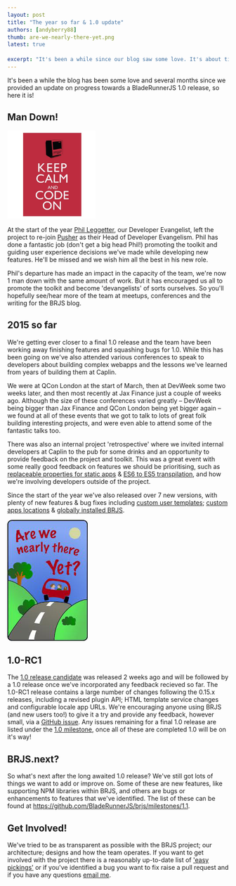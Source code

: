```yaml
---
layout: post
title: "The year so far & 1.0 update"
authors: [andyberry88]
thumb: are-we-nearly-there-yet.png
latest: true

excerpt: "It's been a while since our blog saw some love. It's about time for an update a 1.0 release and what else the team have been up to."
---
```


It's been a while the blog has been some love and several months since we provided an update on progress towards a BladeRunnerJS 1.0 release, so here it is!

## Man Down!

<img class="pull-right" src="/blog/img/keep-calm-and-code.png" alt="Keep calm and code" width="200"/>

At the start of the year [Phil Leggetter](https://github.com/leggetter), our Developer Evangelist, left the project to re-join [Pusher](https://pusher.com) as their Head of Developer Evangelism. Phil has done a fantastic job (don't get a big head Phil!) promoting the toolkit and guiding user experience decisions we've made while developing new features. He'll be missed and we wish him all the best in his new role.

Phil's departure has made an impact in the capacity of the team, we're now 1 man down with the same amount of work. But it has encouraged us all to promote the toolkit and become 'devangelists' of sorts ourselves. So you'll hopefully see/hear more of the team at meetups, conferences and the writing for the BRJS blog.

## 2015 so far

We're getting ever closer to a final 1.0 release and the team have been working away finishing features and squashing bugs for 1.0. While this has been going on we've also attended various conferences to speak to developers about building complex webapps and the lessons we've learned from years of building them at Caplin.

We were at QCon London at the start of March, then at DevWeek some two weeks later, and then most recently at Jax Finance just a couple of weeks ago. Although the size of these conferences varied greatly – DevWeek being bigger than Jax Finance and QCon London being yet bigger again – we found at all of these events that we got to talk to lots of great folk building interesting projects, and were even able to attend some of the fantastic talks too.

There was also an internal project 'retrospective' where we invited internal developers at Caplin to the pub for some drinks and an opportunity to provide feedback on the project and toolkit. This was a great event with some really good feedback on features we should be prioritising, such as [replaceable properties for static apps](https://github.com/BladeRunnerJS/brjs/issues/749) & [ES6 to ES5 transpilation](https://github.com/BladeRunnerJS/brjs/issues/1303), and how we're involving developers outside of the project.

Since the start of the year we've also released over 7 new versions, with plenty of new features & bug fixes including [custom user templates](https://github.com/BladeRunnerJS/brjs/issues/126); [custom apps locations](https://github.com/BladeRunnerJS/brjs/issues/1154) & [globally installed BRJS](https://github.com/BladeRunnerJS/brjs/issues/1130).

<img class="pull-left" src="/blog/img/are-we-nearly-there-yet.png" alt="1.0 Nearly There!" />

## 1.0-RC1

The [1.0 release candidate](https://github.com/BladeRunnerJS/brjs/releases/tag/v1.0-RC1) was released 2 weeks ago and will be followed by a 1.0 release once we've incorporated any feedback recieved so far. The 1.0-RC1 release contains a large number of changes following the 0.15.x releases, including a revised plugin API; HTML template service changes and configurable locale app URLs. We're encouraging anyone using BRJS (and new users too!) to give it a try and provide any feedback, however small, via a [GitHub issue](https://github.com/BladeRunnerJS/brjs/issues/new). Any issues remaining for a final 1.0 release are listed under the [1.0 milestone](https://github.com/BladeRunnerJS/brjs/milestones/1.0), once all of these are completed 1.0 will be on it's way!

## BRJS.next?

So what's next after the long awaited 1.0 release? We've still got lots of things we want to add or improve on. Some of these are new features, like supporting NPM libraries within BRJS, and others are bugs or enhancements to features that we've identified. The list of these can be found at https://github.com/BladeRunnerJS/brjs/milestones/1.1.

## Get Involved!

We've tried to be as transparent as possible with the BRJS project; our architecture; designs and how the team operates. If you want to get involved with the project there is a reasonably up-to-date list of ['easy pickings'](https://github.com/BladeRunnerJS/brjs/issues?q=is%3Aopen+is%3Aissue+label%3Aeasy-pickings) or if you've identified a bug you want to fix raise a pull request and if you have any questions [email me](mailto:andy@bladerunnerjs.org).
